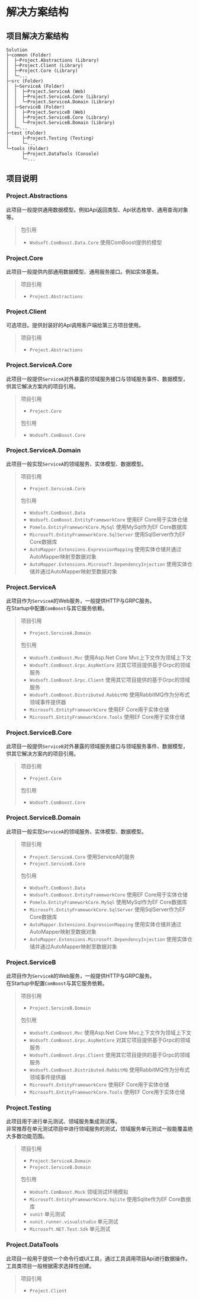 ﻿# 解决方案结构

## 项目解决方案结构

```
Solution
├─common (Folder)
│  ├─Project.Abstractions (Library)
│  ├─Project.Client (Library)
│  ├─Project.Core (Library)
│  └─...
├─src (Folder)
│  ├─ServiceA (Folder)
│  │  ├─Project.ServiceA (Web)
│  │  ├─Project.ServiceA.Core (Library)
│  │  └─Project.ServiceA.Domain (Library)
│  ├─ServiceB (Folder)
│  │  ├─Project.ServiceB (Web)
│  │  ├─Project.ServiceB.Core (Library)
│  │  └─Project.ServiceB.Domain (Library)
│  └─...
├─test (Folder)
│     ├─Project.Testing (Testing)
│     └─...
└─tools (Folder)
      ├─Project.DataTools (Console)
      └─...
```

## 项目说明

### Project.Abstractions
此项目一般提供通用数据模型。例如Api返回类型、Api状态枚举、通用查询对象等。
> 包引用
> * `Wodsoft.ComBoost.Data.Core` 使用ComBoost提供的模型

### Project.Core
此项目一般提供内部通用数据模型、通用服务接口。例如实体基类。
> 项目引用
> * `Project.Abstractions`

### Project.Client
可选项目。提供封装好的Api调用客户端给第三方项目使用。
> 项目引用
> * `Project.Abstractions`

### Project.ServiceA.Core
此项目一般提供`ServiceA`对外暴露的领域服务接口与领域服务事件、数据模型，供其它解决方案内的项目引用。
> 项目引用
> * `Project.Core`
> 
> 包引用
> * `Wodsoft.ComBoost.Core`

### Project.ServiceA.Domain
此项目一般实现`ServiceA`的领域服务、实体模型、数据模型。
> 项目引用
> * `Project.ServiceA.Core`
> 
> 包引用
> * `Wodsoft.ComBoost.Data` 
> * `Wodsoft.ComBoost.EntityFrameworkCore` 使用EF Core用于实体仓储
> * `Pomelo.EntityFrameworkCore.MySql` 使用MySql作为EF Core数据库
> * `Microsoft.EntityFrameworkCore.SqlServer` 使用SqlServer作为EF Core数据库
> * `AutoMapper.Extensions.ExpressionMapping` 使用实体仓储并通过AutoMapper映射至数据对象
> * `AutoMapper.Extensions.Microsoft.DependencyInjection` 使用实体仓储并通过AutoMapper映射至数据对象

### Project.ServiceA
此项目作为`ServiceA`的Web服务，一般提供HTTP与GRPC服务。  
在Startup中配置`ComBoost`与其它服务依赖。

> 项目引用
> * `Project.ServiceA.Domain`
> 
> 包引用
> * `Wodsoft.ComBoost.Mvc` 使用Asp.Net Core Mvc上下文作为领域上下文
> * `Wodsoft.ComBoost.Grpc.AspNetCore` 对其它项目提供基于Grpc的领域服务
> * `Wodsoft.ComBoost.Grpc.Client` 使用其它项目提供的基于Grpc的领域服务
> * `Wodsoft.ComBoost.Distributed.RabbitMQ` 使用RabbitMQ作为分布式领域事件提供器
> * `Microsoft.EntityFrameworkCore` 使用EF Core用于实体仓储
> * `Microsoft.EntityFrameworkCore.Tools` 使用EF Core用于实体仓储

### Project.ServiceB.Core
此项目一般提供`ServiceB`对外暴露的领域服务接口与领域服务事件、数据模型，供其它解决方案内的项目引用。
> 项目引用
> * `Project.Core`
> 
> 包引用
> * `Wodsoft.ComBoost.Core`

### Project.ServiceB.Domain
此项目一般实现`ServiceA`的领域服务、实体模型、数据模型。
> 项目引用
> * `Project.ServiceA.Core` 使用ServiceA的服务
> * `Project.ServiceB.Core`
> 
> 包引用
> * `Wodsoft.ComBoost.Data` 
> * `Wodsoft.ComBoost.EntityFrameworkCore` 使用EF Core用于实体仓储
> * `Pomelo.EntityFrameworkCore.MySql` 使用MySql作为EF Core数据库
> * `Microsoft.EntityFrameworkCore.SqlServer` 使用SqlServer作为EF Core数据库
> * `AutoMapper.Extensions.ExpressionMapping` 使用实体仓储并通过AutoMapper映射至数据对象
> * `AutoMapper.Extensions.Microsoft.DependencyInjection` 使用实体仓储并通过AutoMapper映射至数据对象

### Project.ServiceB
此项目作为`ServiceB`的Web服务，一般提供HTTP与GRPC服务。  
在Startup中配置`ComBoost`与其它服务依赖。
> 项目引用
> * `Project.ServiceB.Domain`
> 
> 包引用
> * `Wodsoft.ComBoost.Mvc` 使用Asp.Net Core Mvc上下文作为领域上下文
> * `Wodsoft.ComBoost.Grpc.AspNetCore` 对其它项目提供基于Grpc的领域服务
> * `Wodsoft.ComBoost.Grpc.Client` 使用其它项目提供的基于Grpc的领域服务
> * `Wodsoft.ComBoost.Distributed.RabbitMQ` 使用RabbitMQ作为分布式领域事件提供器
> * `Microsoft.EntityFrameworkCore` 使用EF Core用于实体仓储
> * `Microsoft.EntityFrameworkCore.Tools` 使用EF Core用于实体仓储

### Project.Testing
此项目用于进行单元测试、领域服务集成测试等。  
非常推荐在单元测试项目中进行领域服务的测试，领域服务单元测试一般能覆盖绝大多数功能范围。
> 项目引用
> * `Project.ServiceA.Domain`
> * `Project.ServiceB.Domain`
> 
> 包引用
> * `Wodsoft.ComBoost.Mock` 领域测试环境模拟
> * `Microsoft.EntityFrameworkCore.Sqlite` 使用Sqlite作为EF Core数据库
> * `xunit` 单元测试
> * `xunit.runner.visualstudio` 单元测试
> * `Microsoft.NET.Test.Sdk` 单元测试

### Project.DataTools
此项目一般用于提供一个命令行或UI工具，通过工具调用项目Api进行数据操作。  
工具类项目一般根据需求选择性创建。
> 项目引用
> * `Project.Client`